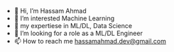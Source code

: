 - 👋 Hi, I’m Hassam Ahmad
- 👀 I’m interested Machine Learning
- 🌱 my expertiese in ML/DL, Data Science
- 💞️ I’m looking for a role as a ML/DL Engineer
- 📫 How to reach me hassamahmad.dev@gmail.com

<!---
Venomous000/Venomous000 is a ✨ special ✨ repository because its `README.md` (this file) appears on your GitHub profile.
You can click the Preview link to take a look at your changes.
--->
